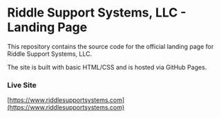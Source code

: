 # Riddle Support Systems, LLC - Landing Page

This repository contains the source code for the official landing page for Riddle Support Systems, LLC.

The site is built with basic HTML/CSS and is hosted via GitHub Pages.

### Live Site
[https://www.riddlesupportsystems.com](https://www.riddlesupportsystems.com)
